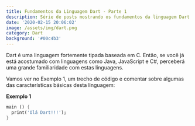 ```yaml
---
title: Fundamentos da Linguagem Dart - Parte 1
description: Série de posts mostrando os fundamentos da linguagem Dart.
date: '2020-02-15 20:06:02'
image: /assets/img/dart.png
category: Dart
background: '#00c4b3'
---
```

Dart é uma linguagem fortemente tipada baseada em C. Então, se você já está acostumado com linguagens como Java, JavaScript e C#, perceberá uma grande familiaridade com estas linguagens.

Vamos ver no Exemplo 1, um trecho de código e comentar sobre algumas das características básicas desta linguagem:

**Exemplo 1**
```dart
main () {
  print('Olá Dart!!!');
}
```
